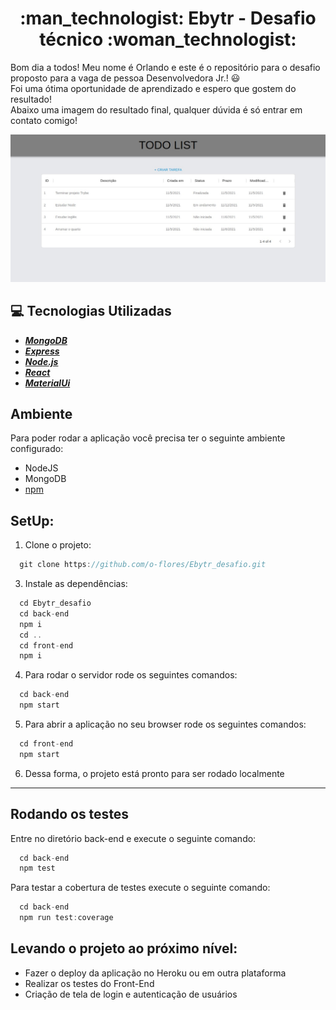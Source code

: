 <h1 align="center"> :man_technologist: Ebytr - Desafio técnico :woman_technologist: </h1>

<p>
 
Bom dia a todos! Meu nome é Orlando e este é o repositório para o desafio proposto para a vaga de pessoa Desenvolvedora Jr.! :smiley: <br/>
Foi uma ótima oportunidade de aprendizado e espero que gostem do resultado! <br/>
Abaixo uma imagem do resultado final, qualquer dúvida é só entrar em contato comigo!

</p>

![Print da tela do aplicativo](https://github.com/o-flores/Ebytr_desafio/blob/main/assets/print.jpeg)

## :computer:  Tecnologias Utilizadas
  - **_[MongoDB](https://www.mongodb.com/)_**
  - **_[Express](https://expressjs.com/)_**
  - **_[Node.js](https://nodejs.org/en/)_**
  - **_[React](https://reactjs.org)_**
  - **_[MaterialUi](https://mui.com/)_**

## Ambiente
Para poder rodar a aplicação você precisa ter o seguinte ambiente configurado:
- NodeJS
- MongoDB
- [npm](https://docs.npmjs.com/)

## SetUp:

1. Clone o projeto:
```javascript
  git clone https://github.com/o-flores/Ebytr_desafio.git
```

3. Instale as dependências:
```javascript
  cd Ebytr_desafio
  cd back-end
  npm i
  cd ..
  cd front-end
  npm i
```

4. Para rodar o servidor rode os seguintes comandos:
```javascript
  cd back-end
  npm start
```
5. Para abrir a aplicação no seu browser rode os seguintes comandos:
```javascript
  cd front-end
  npm start
```
6. Dessa forma, o projeto está pronto para ser rodado localmente
---

## Rodando os testes
Entre no diretório back-end e execute o seguinte comando:

```javascript
  cd back-end
  npm test
```
Para testar a cobertura de testes execute o seguinte comando:

```javascript
  cd back-end
  npm run test:coverage
```

## Levando o projeto ao próximo nível:
- Fazer o deploy da aplicação no Heroku ou em outra plataforma
- Realizar os testes do Front-End
- Criação de tela de login e autenticação de usuários

